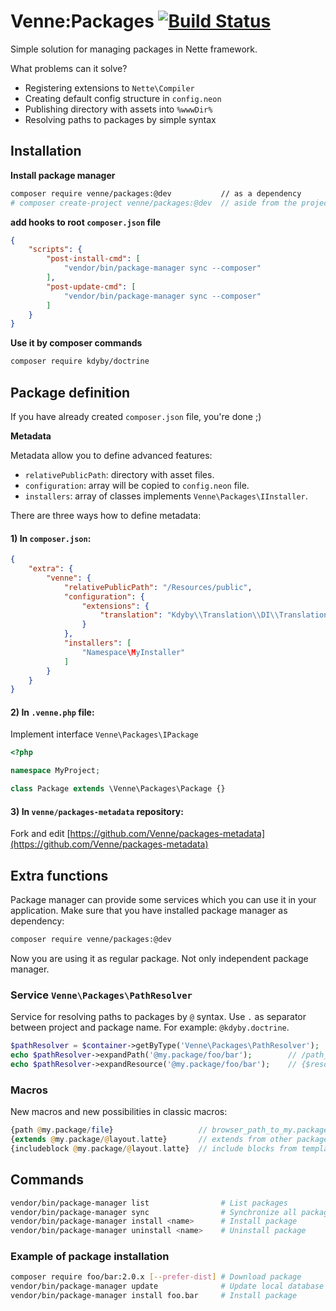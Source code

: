 # Venne:Packages [![Build Status](https://secure.travis-ci.org/Venne/packages.png)](http://travis-ci.org/Venne/packages)

Simple solution for managing packages in Nette framework.

What problems can it solve?

- Registering extensions to `Nette\Compiler`
- Creating default config structure in `config.neon`
- Publishing directory with assets into `%wwwDir%`
- Resolving paths to packages by simple syntax


## Installation

**Install package manager**

```sh
composer require venne/packages:@dev           // as a dependency
# composer create-project venne/packages:@dev  // aside from the project
```

**add hooks to root `composer.json` file**

```json
{
	"scripts": {
		"post-install-cmd": [
			"vendor/bin/package-manager sync --composer"
		],
		"post-update-cmd": [
			"vendor/bin/package-manager sync --composer"
		]
	}
}
```

**Use it by composer commands**

```sh
composer require kdyby/doctrine
```


## Package definition

If you have already created `composer.json` file, you're done ;)

**Metadata**

Metadata allow you to define advanced features:

- `relativePublicPath`: directory with asset files.
- `configuration`: array will be copied to `config.neon` file.
- `installers`: array of classes implements `Venne\Packages\IInstaller`.

There are three ways how to define metadata:

#### 1) In `composer.json`:

```json
{
	"extra": {
		"venne": {
			"relativePublicPath": "/Resources/public",
			"configuration": {
				"extensions": {
					"translation": "Kdyby\\Translation\\DI\\TranslationExtension"
				}
			},
			"installers": [
				"Namespace\MyInstaller"
			]
		}
	}
}
```

#### 2) In `.venne.php` file:

Implement interface `Venne\Packages\IPackage`

```php
<?php

namespace MyProject;

class Package extends \Venne\Packages\Package {}
```

#### 3) In `venne/packages-metadata` repository:

Fork and edit [https://github.com/Venne/packages-metadata](https://github.com/Venne/packages-metadata)


## Extra functions

Package manager can provide some services which you can use it in your application. Make sure that you have installed package manager as dependency:

```sh
composer require venne/packages:@dev
```

Now you are using it as regular package. Not only independent package manager.

### Service `Venne\Packages\PathResolver`

Service for resolving paths to packages by `@` syntax. Use `.` as separator between project and package name. For example: `@kdyby.doctrine`.

```php
$pathResolver = $container->getByType('Venne\Packages\PathResolver');
echo $pathResolver->expandPath('@my.package/foo/bar');        // /path_to_my_package/foo/bar
echo $pathResolver->expandResource('@my.package/foo/bar');    // {$resourcesDir}/my.package/foo/bar
```

### Macros

New macros and new possibilities in classic macros:

```php
{path @my.package/file}                   // browser_path_to_my.package/file
{extends @my.package/@layout.latte}       // extends from other package
{includeblock @my.package/@layout.latte}  // include blocks from template
```


## Commands

```sh
vendor/bin/package-manager list                # List packages
vendor/bin/package-manager sync                # Synchronize all packages with filesystem
vendor/bin/package-manager install <name>      # Install package
vendor/bin/package-manager uninstall <name>    # Uninstall package
```

### Example of package installation

```sh
composer require foo/bar:2.0.x [--prefer-dist] # Download package
vendor/bin/package-manager update              # Update local database of packages
vendor/bin/package-manager install foo.bar     # Install package
```

